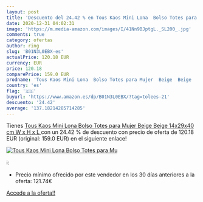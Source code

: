 ```yaml
---
layout: post
title: 'Descuento del 24.42 % en Tous Kaos Mini Lona  Bolso Totes para Mu'
date: 2020-12-31 04:02:31
image: 'https://m.media-amazon.com/images/I/41Nn9BJptgL._SL200_.jpg'
comments: true
category: ofertas
author: ring
slug: 'B01N3L0EBX-es'
actualPrice: 120.18 EUR
currency: EUR
price: 120.18
comparePrice: 159.0 EUR
prodname: 'Tous Kaos Mini Lona  Bolso Totes para Mujer  Beige  Beige   14x29x40 cm  W x H x L '
country: 'es'
flag: '🇪🇸'
buyurl: 'https://www.amazon.es/dp/B01N3L0EBX/?tag=tolees-21'
descuento: '24.42'
average: '137.18214285714285'
---
```


Tienes [Tous Kaos Mini Lona  Bolso Totes para Mujer  Beige  Beige   14x29x40 cm  W x H x L ](https://www.amazon.es/dp/B01N3L0EBX/?tag=tolees-21) con un 24.42 % de descuento con precio de oferta de 120.18 EUR (original: 159.0 EUR) en el siguiente enlace!

[![Tous Kaos Mini Lona  Bolso Totes para Mu](https://m.media-amazon.com/images/I/41Nn9BJptgL._SL200_.jpg)](https://www.amazon.es/dp/B01N3L0EBX/?tag=tolees-21)

ℹ️:

- Precio mínimo ofrecido por este vendedor en los 30 días anteriores a la oferta: 121.74€

[Accede a la oferta!!](https://www.amazon.es/dp/B01N3L0EBX/?tag=tolees-21)
